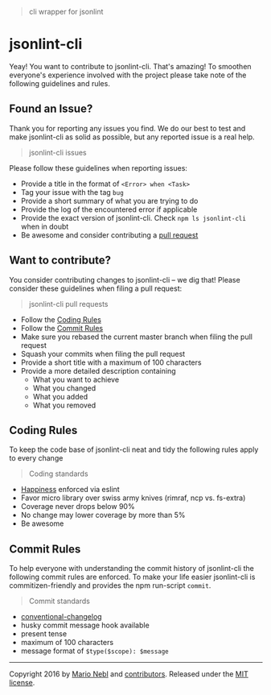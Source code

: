 > cli wrapper for jsonlint

<p align="center">
  <h1>jsonlint-cli</h1>
</p>

Yeay! You want to contribute to jsonlint-cli. That's amazing!
To smoothen everyone's experience involved with the project please take note of the following guidelines and rules.

## Found an Issue?
Thank you for reporting any issues you find. We do our best to test and make jsonlint-cli as solid as possible, but any reported issue is a real help.

> jsonlint-cli issues

Please follow these guidelines when reporting issues:
* Provide a title in the format of `<Error> when <Task>`
* Tag your issue with the tag `bug`
* Provide a short summary of what you are trying to do
* Provide the log of the encountered error if applicable
* Provide the exact version of jsonlint-cli. Check `npm ls jsonlint-cli` when in doubt
* Be awesome and consider contributing a [pull request](#want-to-contribute)

## Want to contribute?
You consider contributing changes to jsonlint-cli – we dig that!
Please consider these guidelines when filing a pull request:

> jsonlint-cli pull requests

* Follow the [Coding Rules](#coding-rules)
* Follow the [Commit Rules](#commit-rules)
* Make sure you rebased the current master branch when filing the pull request
* Squash your commits when filing the pull request
* Provide a short title with a maximum of 100 characters
* Provide a more detailed description containing
	* What you want to achieve
	* What you changed
	* What you added
	* What you removed

## Coding Rules
To keep the code base of jsonlint-cli neat and tidy the following rules apply to every change

> Coding standards

* [Happiness](/sindresorhus/xo) enforced via eslint
* Favor micro library over swiss army knives (rimraf, ncp vs. fs-extra)
* Coverage never drops below 90%
* No change may lower coverage by more than 5%
* Be awesome

## Commit Rules
To help everyone with understanding the commit history of jsonlint-cli the following commit rules are enforced.
To make your life easier jsonlint-cli is commitizen-friendly and provides the npm run-script `commit`.

> Commit standards

* [conventional-changelog](/commitizen/cz-conventional-changelog)
* husky commit message hook available
* present tense
* maximum of 100 characters
* message format of `$type($scope): $message`


---
Copyright 2016 by [Mario Nebl](https://github.com/marionebl) and [contributors](./graphs/contributors). Released under the [MIT license]('./license.md').
